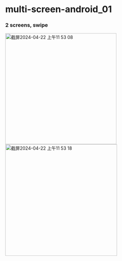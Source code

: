 # multi-screen-android_01

### 2 screens, swipe
<img width="351" alt="截屏2024-04-22 上午11 53 08" src="https://github.com/Luna-Jia/multi-screen-android_01/assets/73403516/a50881d4-598e-405d-95d5-34902f33eb01">
<img width="353" alt="截屏2024-04-22 上午11 53 18" src="https://github.com/Luna-Jia/multi-screen-android_01/assets/73403516/6fb7ee78-382c-4872-b5c4-085cf782e1a3">

